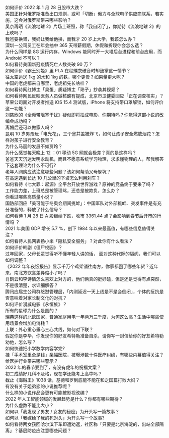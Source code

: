 如何评价 2022 年 1 月 28 日股市大跌？  
美国正针对俄罗斯准备出口规则，或可「切断」俄方与全球电子供应商联系，若实施，这会对俄罗斯带来哪些影响？  
吴京再晒《流浪地球 2》片场上班照，称「我自闭了」，你期待《流浪地球 2》的上映吗？  
我爸要换肾，我妈让我给他换，而我才 20 岁上大学，我该怎么办？  
深圳一公司员工在年会抽中 365 天带薪假期，休假和折现你会怎么选？  
为什么同样是 8G 运行内存，Windows 能同时开一大堆后台进程和前台应用，而 Android 不可以？  
如何看待美国新冠疫情死亡人数突破 90 万？  
如何评价《霸王别姬》里 PLA 在程蝶衣破音时却鼓掌这一情节？  
往太空运送 1kg 的水和 1kg 的铁，哪个更贵？如果量更大呢？  
中国的老虎都来自哪里，老虎祖先长啥样？  
如何看待网红博主「臭蛋」质疑博主「玲子」抄袭其视频？  
如何看待网民反映医务人员做核酸有提成，北京市卫健委回应「正在调查核实」？  
苹果公司面对开发者推送 iOS 15.4 测试版，iPhone 将支持带口罩解锁，如何评价这一功能？  
刘慈欣的《全频带阻塞干扰》疑似即将拍成电影，你期待吗？你觉得这部小说的改编会成功吗？  
离婚后还可以做家人吗？  
昆明 10 岁男孩玩「电光花」，三个窨井盖被炸飞，如何让孩子安全燃放烟花？怎样对孩子进行安全教育？  
为什么马丽的发展不如贾玲？  
为什么感觉每天晚上 12 ：01 移动 5G 网就会极差？真的是这样吗？  
爸爸天天沉迷发明永动机，而且不愿意系统学习物理，求求懂物理的人，帮我解答下这套理论为什么不可行?  
老年人网购应该注意哪些问题？该如何帮助父母躲坑？  
在高速遇到长达 10 几公里的下坡怎么利用刹车？  
如何看待《七大罪：起源》全平台开放世界游戏？原神的竞品终于要来了吗？  
工作能力差，上班总是被管理骂，还总是被欺负，怎么办？  
你看过哪些高质量小说？  
国防部回应「美可能于冬奥会期间挑衅」：中国军队对外部挑衅、突发事件是有充分准备的，释放了什么信号？  
如何看待 1 月 28 日 A 股继续下跌，收市 3361.44 点？会影响到春节后开市的行情吗 ？  
2021 年美国 GDP 增长 5.7 %，创下 1984 年以来最高值，有哪些信息值得关注？  
如何看待人民网表扬小米「隐私安全服务」？对此你有什么看法？  
如何评价韩剧《僵尸校园》？  
过年回家，父母长辈觉得听不懂年轻人讲的话， 面对这种代际的隔阂，我们可以如何调整？  
《2022 年年夜饭报告》显示千万个鸡架销往南方，你家都囤了哪些年货？近年来，南北方饮食差异缩小了吗？  
肖鹤云和李诗情怎么喜欢上对方的，他们俩真的挺好磕，但是还是觉得有点突然，不是很清楚，求详细解答？  
腾讯应届生公司群怒怼管理层，「内测延迟一天上线是不是会倒闭」，个体的反抗是否意味着对家长制文化的对抗？  
如何评价漫威电影《永恒族》？  
所有的星球为什么是圆的？  
瑞典这样的北欧国家，普通家庭用电一年两万三千度，为何这么高？生活中哪些使用场景会增加电消耗？  
上联：外心重心垂心三心共线，如何对下联？  
假定你是李华，你发现你的好友希特勒准备自杀，请你写一封信给你的好友希特勒劝他，怎么写？  
如何快速把小学数学内容学完?  
挂「手术室里全是钱」条幅医院，被曝涉数十件医疗纠纷，有哪些内幕值得关注？给医护行业带来哪些警示？  
2022 年的春节要到了，有没有虎年的祝福文案？  
初二成绩好几科不及格，现在学还能考上高中吗？  
截止《海贼王》1038 话，基德和罗到底能不能在和之国篇打败大妈？  
有没有关于姐弟恋的小说推荐呢？  
什么样的小说作品会更有可能被影视改编？  
2022 年人工智能领域的发展趋势是什么？你都有哪些期待？  
为什么虚数不能比大小？  
如何以「我发现了男友 / 女友的秘密」为开头写一篇故事？  
如何以「我嫁给了我的死对头」为开头写一个故事?  
如何看待两女孩回哈尔滨下车即遭劝返，社区称「只要是北京海淀的，出站全部隔离」？基层防疫应注意哪些问题？  

